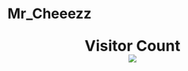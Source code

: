 # Mr_Cheeezz

<p align="center" style="font-size: 30px;">
  <strong>Visitor Count</strong>
  <br />
  <img src="https://profile-counter.glitch.me/mr-cheeezz/count.svg" />
</p>
